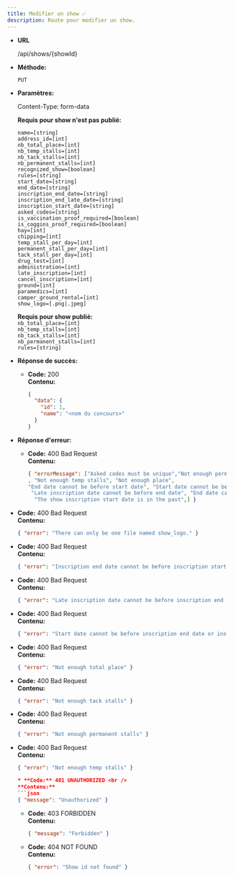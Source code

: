 ```yaml
---
title: Modifier un show ✅
description: Route pour modifier un show.
---
```


* **URL**

  /api/shows/{showId}

* **Méthode:**
  
  `PUT`

* **Paramètres:**

  Content-Type: form-data


  **Requis pour show n'est pas publié:**

    `name=[string]`<br>
    `address_id=[int]`<br>
    `nb_total_place=[int]`<br>
    `nb_temp_stalls=[int]`<br>
    `nb_tack_stalls=[int]`<br>
    `nb_permanent_stalls=[int]`<br>
    `recognized_show=[boolean]`<br>
    `rules=[string]`<br>
    `start_date=[string]`<br>
    `end_date=[string]`<br>
    `inscription_end_date=[string]`<br>
    `inscription_end_late_date=[string]`<br>
    `inscription_start_date=[string]`<br>
    `asked_codes=[string]`<br>
    `is_vaccination_proof_required=[boolean]`<br>
    `is_coggins_proof_required=[boolean]`<br>
    `hay=[int]`<br>
    `chipping=[int]`<br>
    `temp_stall_per_day=[int]`<br>
    `permanent_stall_per_day=[int]`<br>
    `tack_stall_per_day=[int]`<br>
    `drug_test=[int]`<br>
    `administration=[int]`<br>
    `late_inscription=[int]`<br>
    `cancel_inscription=[int]`<br>
    `ground=[int]`<br>
    `paramedics=[int]`<br>
    `camper_ground_rental=[int]`<br>
    `show_logo=[.png|.jpeg]`<br>

  **Requis pour show publié:** </br>
    `nb_total_place=[int]`<br>
    `nb_temp_stalls=[int]`<br>
    `nb_tack_stalls=[int]`<br>
    `nb_permanent_stalls=[int]`<br>
    `rules=[string]`<br>
   
* **Réponse de succès:**
  
  * **Code:** 200 <br />
    **Contenu:** 
    ```json
    {
      "data": {
        "id": 1,
        "name": "<nom du concours>"
      }
    }
    ```

* **Réponse d'erreur:**


  * **Code:** 400 Bad Request <br />
    **Contenu:** 
    ```json
    { "errorMessage": ["Asked codes must be unique","Not enough permanent stalls", "Not enough tack stalls"
    , "Not enough temp stalls", "Not enough place",
    "End date cannot be before start date", "Start date cannot be before inscription end date",
     "Late inscription date cannot be before end date", "End date cannot be before start date",
      "The show inscription start date is in the past",] }
    ```
* **Code:** 400 Bad Request <br />
    **Contenu:** 
    ```json
    { "error": "There can only be one file named show_logo." }

* **Code:** 400 Bad Request <br />
    **Contenu:** 
    ```json
    { "error": "Inscription end date cannot be before inscription start date" }

* **Code:** 400 Bad Request <br />
    **Contenu:** 
    ```json
    { "error": "Late inscription date cannot be before inscription end date" }

* **Code:** 400 Bad Request <br />
    **Contenu:** 
    ```json
    { "error": "Start date cannot be before inscription end date or inscription end late date" }

* **Code:** 400 Bad Request <br />
    **Contenu:** 
    ```json
    { "error": "Not enough total place" }


* **Code:** 400 Bad Request <br />
    **Contenu:** 
    ```json
    { "error": "Not enough tack stalls" }


* **Code:** 400 Bad Request <br />
    **Contenu:** 
    ```json
    { "error": "Not enough permanent stalls" }


* **Code:** 400 Bad Request <br />
    **Contenu:** 
    ```json
    { "error": "Not enough temp stalls" }

  * **Code:** 401 UNAUTHORIZED <br />
    **Contenu:** 
    ```json
    { "message": "Unauthorized" }
    ```

  * **Code:** 403 FORBIDDEN <br />
    **Contenu:** 
    ```json
    { "message": "Forbidden" }
    ```

  * **Code:** 404 NOT FOUND <br />
    **Contenu:** 
    ```json
    { "error": "Show id not found" }
    ```
